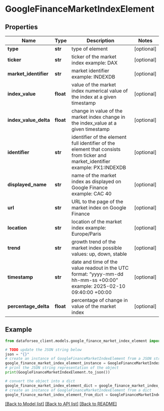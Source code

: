 # GoogleFinanceMarketIndexElement


## Properties

Name | Type | Description | Notes
------------ | ------------- | ------------- | -------------
**type** | **str** | type of element | [optional] 
**ticker** | **str** | ticker of the market index example: DAX | [optional] 
**market_identifier** | **str** | market identifier example: INDEXDB | [optional] 
**index_value** | **float** | value of the market index numerical value of the index at a given timestamp | [optional] 
**index_value_delta** | **float** | change in value of the market index change in the index_value at a given timestamp | [optional] 
**identifier** | **str** | identifier of the element full identifier of the element that consists from ticker and market_identifier example: PX1:INDEXDB | [optional] 
**displayed_name** | **str** | name of the market index as displayed on Google Finance example: CAC 40 | [optional] 
**url** | **str** | URL to the page of the market index on Google Finance | [optional] 
**location** | **str** | location of the market index example: Europe/Paris | [optional] 
**trend** | **str** | growth trend of the market index possible values: up, down, stable | [optional] 
**timestamp** | **str** | date and time of the value readout in the UTC format: “yyyy-mm-dd hh-mm-ss +00:00” example: 2025-02-10 09:40:00 +00:00 | [optional] 
**percentage_delta** | **float** | percentage of change in value of the market index | [optional] 

## Example

```python
from dataforseo_client.models.google_finance_market_index_element import GoogleFinanceMarketIndexElement

# TODO update the JSON string below
json = "{}"
# create an instance of GoogleFinanceMarketIndexElement from a JSON string
google_finance_market_index_element_instance = GoogleFinanceMarketIndexElement.from_json(json)
# print the JSON string representation of the object
print(GoogleFinanceMarketIndexElement.to_json())

# convert the object into a dict
google_finance_market_index_element_dict = google_finance_market_index_element_instance.to_dict()
# create an instance of GoogleFinanceMarketIndexElement from a dict
google_finance_market_index_element_from_dict = GoogleFinanceMarketIndexElement.from_dict(google_finance_market_index_element_dict)
```
[[Back to Model list]](../README.md#documentation-for-models) [[Back to API list]](../README.md#documentation-for-api-endpoints) [[Back to README]](../README.md)


